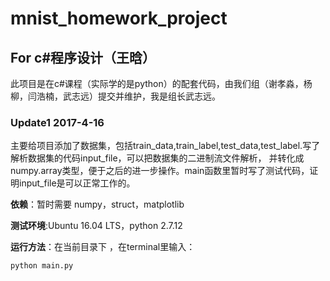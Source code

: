 # mnist_homework_project
## For c#程序设计（王晗）
此项目是在c#课程（实际学的是python）的配套代码，由我们组（谢孝淼，杨柳，闫浩楠，武志远）提交并维护，我是组长武志远。


### Update1   2017-4-16

主要给项目添加了数据集，包括train_data,train_label,test_data,test_label.写了解析数据集的代码input_file，可以把数据集的二进制流文件解析，
并转化成numpy.array类型，便于之后的进一步操作。main函数里暂时写了测试代码，证明input_file是可以正常工作的。

**依赖**：暂时需要 numpy，struct，matplotlib

**测试环境**:Ubuntu 16.04 LTS，python 2.7.12

**运行方法**：在当前目录下 ，在terminal里输入：
```
python main.py
```

